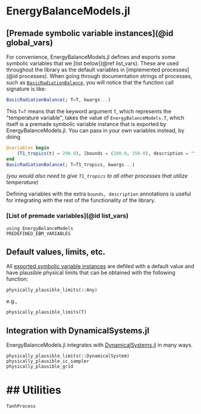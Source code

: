 # EnergyBalanceModels.jl



## [Premade symbolic variable instances](@id global_vars)

For convenience, EnergyBalanceModels.jl defines and exports some symbolic variables
that we [list below](@ref list_vars). These are used throughout the library as the
default variables in [implemented processes](@id processes).
When going through documentation strings of processes, such as [`BasicRadiationBalance`](@ref),
you will notice that the function call signature is like:

```julia
BasicRadiationBalance(; T=T, kwargs...)
```

This `T=T` means that the keyword argument `T`, which represents the
"temperature variable", takes the value of `EnergyBalanceModels.T`,
which itself is a premade symbolic variable instance that is exported by
EnergyBalanceModels.jl. You can pass in your own variables instead, by doing
```julia
@variables begin
    (T1_tropics(t) = 290.0), [bounds = (200.0, 350.0), description = "temperature in tropical box 1, in Kelvin"]
end
BasicRadiationBalance(; T=T1_tropics, kwargs...)
```
_(you would also need to give `T1_tropics` to all other processes that utilize temperature)_

Defining variables with the extra `bounds, description` annotations is
useful for integrating with the rest of the functionality of the library.

### [List of premade variables](@id list_vars)

```@example MAIN
using EnergyBalanceModels
PREDEFINED_EBM_VARIABLES
```

## Default values, limits, etc.

All [exported symbolic variable instances](@ref) are defiled with a default value and have plausible physical limits that can be obtained with the following function:

```@docs
physically_plausible_limits(::Any)
```

e.g.,

```@example MAIN
physically_plausible_limits(T)
```


## Integration with DynamicalSystems.jl

EnergyBalanceModels.jl integrates with [DynamicalSystems.jl](https://juliadynamics.github.io/DynamicalSystemsDocs.jl/dynamicalsystems/dev/) in many ways.


```@docs
physically_plausible_limits(::DynamicalSystem)
physically_plausible_ic_sampler
physically_plausible_grid
```

# ## Utilities

```@docs
TanhProcess
```

